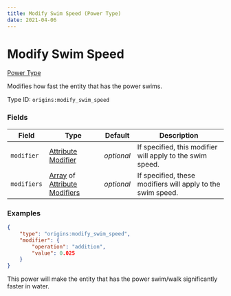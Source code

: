 ```yaml
---
title: Modify Swim Speed (Power Type)
date: 2021-04-06
---
```


# Modify Swim Speed

[Power Type](../power_types.md)

Modifies how fast the entity that has the power swims.

Type ID: `origins:modify_swim_speed`


### Fields

Field  | Type | Default | Description
-------|------|---------|-------------
`modifier` | [Attribute Modifier](../data_types/attribute_modifier.md) | _optional_ | If specified, this modifier will apply to the swim speed.
`modifiers` | [Array](../data_types/array.md) of [Attribute Modifiers](../data_types/attribute_modifier.md) | _optional_ | If specified, these modifiers will apply to the swim speed.



### Examples

```json
{
    "type": "origins:modify_swim_speed",
    "modifier": {
        "operation": "addition",
        "value": 0.025
    }
}
```

This power will make the entity that has the power swim/walk significantly faster in water.
